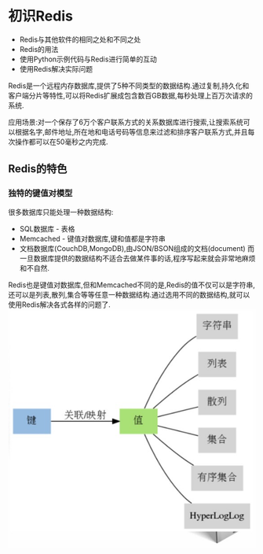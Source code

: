 # 初识Redis
* Redis与其他软件的相同之处和不同之处
* Redis的用法
* 使用Python示例代码与Redis进行简单的互动
* 使用Redis解决实际问题

Redis是一个远程内存数据库,提供了5种不同类型的数据结构.通过复制,持久化和客户端分片等特性,可以将Redis扩展成包含数百GB数据,每秒处理上百万次请求的系统.

应用场景:对一个保存了6万个客户联系方式的关系数据库进行搜索,让搜索系统可以根据名字,邮件地址,所在地和电话号码等信息来过滤和排序客户联系方式,并且每次操作都可以在50毫秒之内完成.

## Redis的特色
### 独特的键值对模型
很多数据库只能处理一种数据结构:
* SQL数据库 - 表格
* Memcached - 键值对数据库,键和值都是字符串
* 文档数据库(CouchDB,MongoDB),由JSON/BSON组成的文档(document)
而一旦数据库提供的数据结构不适合去做某件事的话,程序写起来就会非常地麻烦和不自然.

Redis也是键值对数据库,但和Memcached不同的是,Redis的值不仅可以是字符串,还可以是列表,散列,集合等等任意一种数据结构.通过选用不同的数据结构,就可以使用Redis解决各式各样的问题了.
![数据结构](123123.png)
